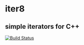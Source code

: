 # iter8
## simple iterators for C++

[![Build Status](https://img.shields.io/endpoint.svg?url=https%3A%2F%2Factions-badge.atrox.dev%2Fpaul-reilly%2Fiter8%2Fbadge&style=flat)](https://actions-badge.atrox.dev/paul-reilly/iter8/goto)
